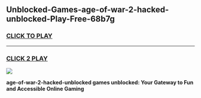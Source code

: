 
## Unblocked-Games-age-of-war-2-hacked-unblocked-Play-Free-68b7g
<h3>
<a href="https://premium76.site?title=age-of-war-2-hacked-unblocked&ref=12A">CLICK TO PLAY</a></h3>
<hr>

<h3>
<a href="https://premium76.site?title=age-of-war-2-hacked-unblocked&ref=12A">CLICK 2 PLAY</a>
  
</h3>

<a href="https://premium76.site?title=age-of-war-2-hacked-unblocked&ref=12A"><img src="https://clearcache.store/games.png"></a>


**age-of-war-2-hacked-unblocked games unblocked: Your Gateway to Fun and Accessible Online Gaming**
